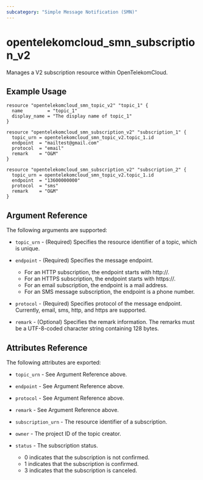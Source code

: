 ```yaml
---
subcategory: "Simple Message Notification (SMN)"
---
```


# opentelekomcloud_smn_subscription_v2

Manages a V2 subscription resource within OpenTelekomCloud.

## Example Usage

```hcl
resource "opentelekomcloud_smn_topic_v2" "topic_1" {
  name         = "topic_1"
  display_name = "The display name of topic_1"
}

resource "opentelekomcloud_smn_subscription_v2" "subscription_1" {
  topic_urn = opentelekomcloud_smn_topic_v2.topic_1.id
  endpoint  = "mailtest@gmail.com"
  protocol  = "email"
  remark    = "O&M"
}

resource "opentelekomcloud_smn_subscription_v2" "subscription_2" {
  topic_urn = opentelekomcloud_smn_topic_v2.topic_1.id
  endpoint  = "13600000000"
  protocol  = "sms"
  remark    = "O&M"
}
```

## Argument Reference

The following arguments are supported:

* `topic_urn` - (Required) Specifies the resource identifier of a topic, which is unique.

* `endpoint` - (Required) Specifies the message endpoint.
  * For an HTTP subscription, the endpoint starts with http\://.
  * For an HTTPS subscription, the endpoint starts with https\://.
  * For an email subscription, the endpoint is a mail address.
  * For an SMS message subscription, the endpoint is a phone number.

* `protocol` - (Required) Specifies protocol of the message endpoint. Currently, email,
  sms, http, and https are supported.

* `remark` - (Optional) Specifies the remark information. The remarks must be a UTF-8-coded
  character string containing 128 bytes.

## Attributes Reference

The following attributes are exported:

* `topic_urn` - See Argument Reference above.

* `endpoint` - See Argument Reference above.

* `protocol` - See Argument Reference above.

* `remark` - See Argument Reference above.

* `subscription_urn` - The resource identifier of a subscription.

* `owner` - The project ID of the topic creator.

* `status` - The subscription status.
  * 0 indicates that the subscription is not confirmed.
  * 1 indicates that the subscription is confirmed.
  * 3 indicates that the subscription is canceled.
